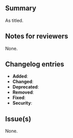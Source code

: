 ## Summary

As titled.

## Notes for reviewers

None.

## Changelog entries

- **Added**:
- **Changed**:
- **Deprecated**:
- **Removed**:
- **Fixed**:
- **Security**:

## Issue(s)

None.
